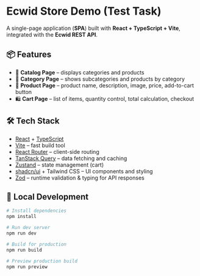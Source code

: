 # Ecwid Store Demo (Test Task)

A single-page application (**SPA**) built with **React + TypeScript + Vite**, integrated with the **Ecwid REST API**.

## 📦 Features

- 📂 **Catalog Page** – displays categories and products
- 📄 **Category Page** – shows subcategories and products by category
- 🛒 **Product Page** – product name, description, image, price, add-to-cart button
- 🛍 **Cart Page** – list of items, quantity control, total calculation, checkout

## 🛠 Tech Stack

- [React](https://react.dev) + [TypeScript](https://www.typescriptlang.org/)
- [Vite](https://vitejs.dev) – fast build tool
- [React Router](https://reactrouter.com) – client-side routing
- [TanStack Query](https://tanstack.com/query) – data fetching and caching
- [Zustand](https://zustand-demo.pmnd.rs/) – state management (cart)
- [shadcn/ui](https://ui.shadcn.com) + Tailwind CSS – UI components and styling
- [Zod](https://zod.dev) – runtime validation & typing for API responses

## 🚀 Local Development

```bash
# Install dependencies
npm install

# Run dev server
npm run dev

# Build for production
npm run build

# Preview production build
npm run preview
```
